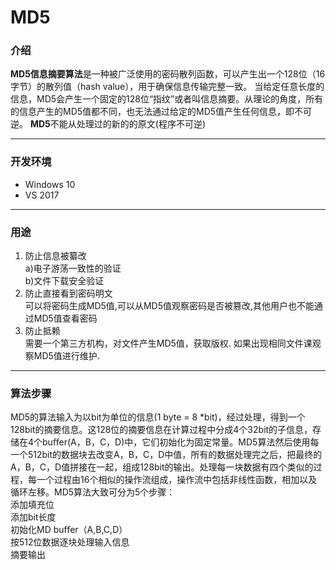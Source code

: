 # MD5

### 介绍
**MD5信息摘要算法**是一种被广泛使用的密码散列函数，可以产生出一个128位（16字节）的散列值（hash value），用于确保信息传输完整一致。
当给定任意长度的信息，MD5会产生一个固定的128位“指纹”或者叫信息摘要。从理论的角度，所有的信息产生的MD5值都不同，也无法通过给定的MD5值产生任何信息，即不可逆。
**MD5**不能从处理过的新的的原文(程序不可逆)

---

### 开发环境

- Windows 10
- VS 2017

---

### 用途
1. 防止信息被纂改  
    a)电子游荡一致性的验证  
    b)文件下载安全验证
2. 防止直接看到密码明文  
    可以将密码生成MD5值,可以从MD5值观察密码是否被篡改,其他用户也不能通过MD5值查看密码  
3. 防止抵赖  
    需要一个第三方机构，对文件产生MD5值，获取版权. 如果出现相同文件课观察MD5值进行维护.

---

### 算法步骤

MD5的算法输入为以bit为单位的信息(1 byte = 8 *bit)，经过处理，得到一个128bit的摘要信息。这128位的摘要信息在计算过程中分成4个32bit的子信息，存储在4个buﬀer(A，B，C，D)中，它们初始化为固定常量。MD5算法然后使用每一个512bit的数据块去改变A，B，C，D中值，所有的数据处理完之后，把最终的A，B，C，D值拼接在一起，组成128bit的输出。处理每一块数据有四个类似的过程，每一个过程由16个相似的操作流组成，操作流中包括非线性函数，相加以及循环左移。MD5算法大致可分为5个步骤：  
添加填充位  
添加bit长度  
初始化MD buﬀer（A,B,C,D）  
按512位数据逐块处理输入信息  
摘要输出  